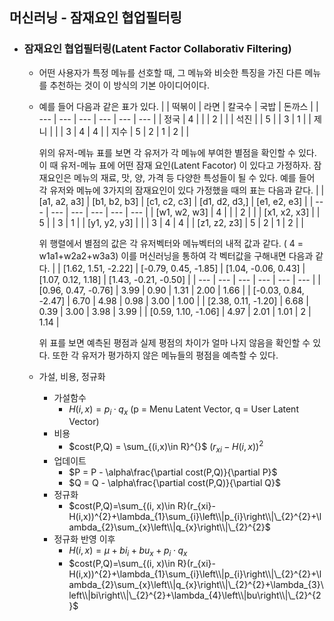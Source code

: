 
## 머신러닝 - 잠재요인 협업필터링

- ### 잠재요인 협업필터링(Latent Factor Collaborativ Filtering)
  
  - 어떤 사용자가 특정 메뉴를 선호할 때, 그 메뉴와 비슷한 특징을 가진 다른 메뉴를 추천하는 것이 이 방식의 기본 아이디어이다.
  - 예를 들어 다음과 같은 표가 있다. 
    |  | 떡볶이 | 라면 | 칼국수 | 국밥 | 돈까스 |
    | --- | --- | --- | --- | --- | --- |
    | 정국 | 4 |  |  | 2 |  |
    | 석진 |  | 5 |  | 3 | 1 |
    | 제니 |  |  | 3 | 4 | 4 |
    | 지수 | 5 | 2 | 1 | 2 |  |

    위의 유저-메뉴 표를 보면 각 유저가 각 메뉴에 부여한 별점을 확인할 수 있다. 이 때 유저-메뉴 표에 어떤 잠재 요인(Latent Facotor) 이 있다고 가정하자. 잠재요인은 메뉴의 재료, 맛, 양, 가격 등 다양한 특성들이 될 수 있다. 예를 들어 각 유저와 메뉴에 3가지의 잠재요인이 있다 가정했을 때의 표는 다음과 같다.
    |  | [a1, a2, a3] | [b1, b2, b3] | [c1, c2, c3] | [d1, d2, d3,] | [e1, e2, e3] |
    | --- | --- | --- | --- | --- | --- |
    | [w1, w2, w3] | 4 |  |  | 2 |  |
    | [x1, x2, x3] |  | 5 |  | 3 | 1 |
    | [y1, y2, y3] |  |  | 3 | 4 | 4 |
    | [z1, z2, z3] | 5 | 2 | 1 | 2 |  |

    위 행렬에서 별점의 값은 각 유저벡터와 메뉴벡터의 내적 값과 같다. ( 4 = w1a1+w2a2+w3a3)
    이를 머신러닝을 통하여 각 벡터값을 구해내면 다음과 같다.
    |  | [1.62, 1.51, -2.22] | [-0.79, 0.45, -1.85] | [1.04, -0.06, 0.43] | [1.07, 0.12, 1.18] | [1.43, -0.21, -0.50] |
    | --- | --- | --- | --- | --- | --- |
    | [0.96, 0.47, -0.76] | 3.99 | 0.90 | 1.31 | 2.00 | 1.66 |
    | [-0.03, 0.84, -2.47] | 6.70 | 4.98 | 0.98 | 3.00 | 1.00 |
    | [2.38, 0.11, -1.20] | 6.68 | 0.39 | 3.00 | 3.98 | 3.99 |
    | [0.59, 1.10, -1.06] | 4.97 | 2.01 | 1.01 | 2 | 1.14 |

    위 표를 보면 예측된 평점과 실제 평점의 차이가 얼마 나지 않음을 확인할 수 있다. 또한 각 유저가 평가하지 않은 메뉴들의 평점을 예측할 수 있다.
  - 가설, 비용, 정규화
    - 가설함수
        - $H(i,x) = p_{i}·q_{x}$ (p = Menu Latent Vector, q = User Latent Vector)
    - 비용
        - $cost(P,Q) = \sum_{(i,x)\in R}^{}$ $(r_{xi}-H(i,x))^2$
    - 업데이트
        - $P = P - \alpha\frac{\partial cost(P,Q)}{\partial P}$
        - $Q = Q - \alpha\frac{\partial cost(P,Q)}{\partial Q}$
    - 정규화
        - $cost(P,Q)=\sum_{(i, x)\in R}(r_{xi}-H(i,x))^{2}+\lambda_{1}\sum_{i}\left\\|p_{i}\right\\|\_{2}^{2}+\lambda_{2}\sum_{x}\left\\|q_{x}\right\\|\_{2}^{2}$
    - 정규화 반영 이후 
        - $H(i,x) = \mu + bi_{i}+bu_{x}+p_{i}·q_{x}$
        - $cost(P,Q)=\sum_{(i, x)\in R}(r_{xi}-H(i,x))^{2}+\lambda_{1}\sum_{i}\left\\|p_{i}\right\\|\_{2}^{2}+\lambda_{2}\sum_{x}\left\\|q_{x}\right\\|\_{2}^{2}+\lambda_{3}\left\\|bi\right\\|\_{2}^{2}+\lambda_{4}\left\\|bu\right\\|\_{2}^{2}$
